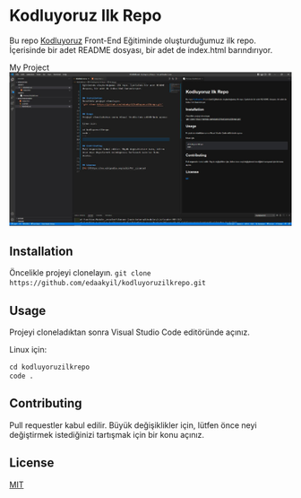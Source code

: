 # Kodluyoruz Ilk Repo

Bu repo [Kodluyoruz](https://www.patika.dev/tr) Front-End Eğitiminde oluşturduğumuz ilk repo. İçerisinde bir adet README dosyası, bir adet de index.html barındırıyor.

My Project ![First Repo](./project.jpg)


## Installation 
Öncelikle projeyi clonelayın. 
`git clone https://github.com/edaakyil/kodluyoruzilkrepo.git`


## Usage
Projeyi cloneladıktan sonra Visual Studio Code editöründe açınız.

Linux için:
```
cd kodluyoruzilkrepo
code .
```


## Contributing
Pull requestler kabul edilir. Büyük değişiklikler için, lütfen önce neyi değiştirmek istediğinizi tartışmak için bir konu açınız.


## License
[MIT](https://en.wikipedia.org/wiki/MIT_License)
